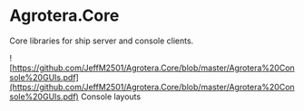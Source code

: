 # Agrotera.Core
Core libraries for ship server and console clients.

![https://github.com/JeffM2501/Agrotera.Core/blob/master/Agrotera%20Console%20GUIs.pdf](https://github.com/JeffM2501/Agrotera.Core/blob/master/Agrotera%20Console%20GUIs.pdf) Console layouts
